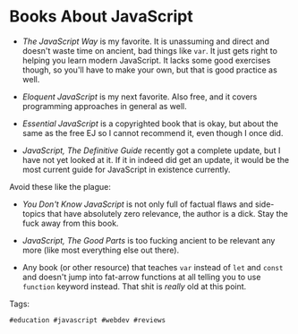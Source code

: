 # Books About JavaScript

* *The JavaScript Way* is my favorite. It is unassuming and direct and
  doesn't waste time on ancient, bad things like `var`. It just gets
  right to helping you learn modern JavaScript. It lacks some good
  exercises though, so you'll have to make your own, but that is good
  practice as well.

* *Eloquent JavaScript* is my next favorite. Also free, and it covers
  programming approaches in general as well.

* *Essential JavaScript* is a copyrighted book that is okay, but about
  the same as the free EJ so I cannot recommend it, even though I once
  did.

* *JavaScript, The Definitive Guide* recently got a complete update, but
  I have not yet looked at it. If it in indeed did get an update, it
  would be the most current guide for JavaScript in existence currently.

Avoid these like the plague:

* *You Don't Know JavaScript* is not only full of factual flaws and
  side-topics that have absolutely zero relevance, the author is a dick.
  Stay the fuck away from this book.

* *JavaScript, The Good Parts* is too fucking ancient to be relevant any
  more (like most everything else out there).

* Any book (or other resource) that teaches `var` instead of `let` and
  `const` and doesn't jump into fat-arrow functions at all telling you
  to use `function` keyword instead. That shit is *really* old at this
  point.

Tags:

    #education #javascript #webdev #reviews
